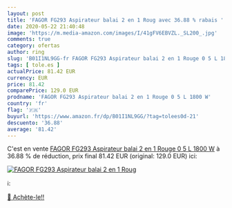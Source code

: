 ```yaml
---
layout: post
title: 'FAGOR FG293 Aspirateur balai 2 en 1 Roug avec 36.88 % rabais '
date: 2020-05-22 21:40:48
image: 'https://m.media-amazon.com/images/I/41gFV6EBVZL._SL200_.jpg'
comments: true
category: ofertas
author: ring
slug: 'B01I1NL9GG-fr FAGOR FG293 Aspirateur balai 2 en 1 Rouge 0 5 L 1800 W'
tags: [ tole.es ]
actualPrice: 81.42 EUR
currency: EUR
price: 81.42
comparePrice: 129.0 EUR
prodname: 'FAGOR FG293 Aspirateur balai 2 en 1 Rouge 0 5 L 1800 W'
country: 'fr'
flag: '🇫🇷'
buyurl: 'https://www.amazon.fr/dp/B01I1NL9GG/?tag=tolees0d-21'
descuento: '36.88'
average: '81.42'
---
```


C'est en vente [FAGOR FG293 Aspirateur balai 2 en 1 Rouge 0 5 L 1800 W](https://www.amazon.fr/dp/B01I1NL9GG/?tag=tolees0d-21)  à  36.88 % de réduction, prix final  81.42 EUR (original: 129.0 EUR) ici:

[![FAGOR FG293 Aspirateur balai 2 en 1 Roug](https://m.media-amazon.com/images/I/41gFV6EBVZL._SL200_.jpg)](https://www.amazon.fr/dp/B01I1NL9GG/?tag=tolees0d-21)

ℹ️:


[🛒 Achète-le!!](https://www.amazon.fr/dp/B01I1NL9GG/?tag=tolees0d-21)
